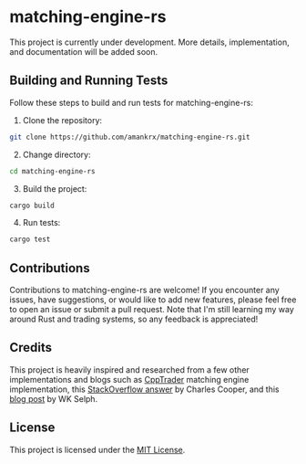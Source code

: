 # matching-engine-rs

This project is currently under development. More details, implementation, and documentation will be added soon.

## Building and Running Tests

Follow these steps to build and run tests for matching-engine-rs:

1. Clone the repository:

```bash
git clone https://github.com/amankrx/matching-engine-rs.git
```

2. Change directory:

```bash
cd matching-engine-rs
```

3. Build the project:

```bash
cargo build
```

4. Run tests:

```bash
cargo test
```

## Contributions

Contributions to matching-engine-rs are welcome! If you encounter any issues, have suggestions, or would like to add new features, please feel free to open an issue or submit a pull request. Note that I'm still learning my way around Rust and trading systems, so any feedback is appreciated!

## Credits

This project is heavily inspired and researched from a few other implementations and blogs such as [CppTrader](https://github.com/chronoxor/CppTrader) matching engine implementation, this [StackOverflow answer](https://quant.stackexchange.com/questions/3783/what-is-an-efficient-data-structure-to-model-order-book/32482#32482) by Charles Cooper, and this [blog post](https://web.archive.org/web/20110219163448/http://howtohft.wordpress.com/2011/02/15/how-to-build-a-fast-limit-order-book/) by WK Selph.

## License

This project is licensed under the [MIT License](LICENSE).

